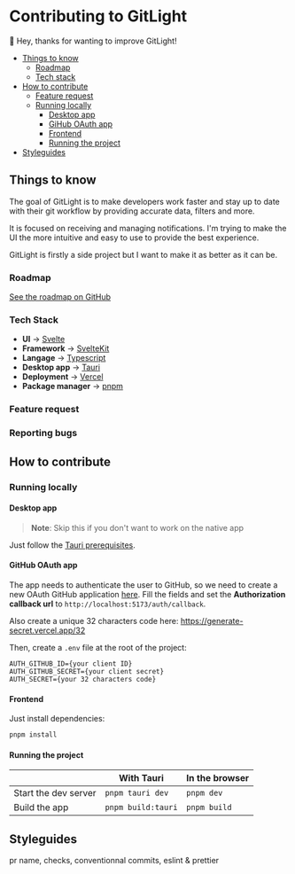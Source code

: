 # Contributing to GitLight

👋 Hey, thanks for wanting to improve GitLight!

- [Things to know](#things-to-know)
  - [Roadmap](#roadmap)
  - [Tech stack](#tech-stack)
- [How to contribute](#how-to-contribute)
  - [Feature request](#feature-request)
  - [Running locally](#running-locally)
    - [Desktop app](#desktop-app)
    - [GiHub OAuth app](#github-oauth-app)
    - [Frontend](#frontend)
    - [Running the project](#running-the-project)
- [Styleguides](#styleguides)

## Things to know

The goal of GitLight is to make developers work faster and stay up to date with their git workflow by providing accurate data, filters and more.

It is focused on receiving and managing notifications. I'm trying to make the UI the more intuitive and easy to use to provide the best experience.

GitLight is firstly a side project but I want to make it as better as it can be.

### Roadmap

[See the roadmap on GitHub](https://github.com/users/colinlienard/projects/1)

### Tech Stack

- **UI** → [Svelte](https://svelte.dev/)
- **Framework** → [SvelteKit](https://kit.svelte.dev/)
- **Langage** → [Typescript](https://www.typescriptlang.org/)
- **Desktop app** → [Tauri](https://tauri.app/)
- **Deployment** → [Vercel](https://vercel.com)
- **Package manager** → [pnpm](https://pnpm.io/)

### Feature request

### Reporting bugs

## How to contribute

### Running locally

#### Desktop app

> **Note**: Skip this if you don't want to work on the native app

Just follow the [Tauri prerequisites](https://tauri.app/v1/guides/getting-started/prerequisites).

#### GitHub OAuth app

The app needs to authenticate the user to GitHub, so we need to create a new OAuth GitHub application [here](https://github.com/settings/applications/new). Fill the fields and set the **Authorization callback url** to `http://localhost:5173/auth/callback`.

Also create a unique 32 characters code here: https://generate-secret.vercel.app/32

Then, create a `.env` file at the root of the project:

```.env
AUTH_GITHUB_ID={your client ID}
AUTH_GITHUB_SECRET={your client secret}
AUTH_SECRET={your 32 characters code}
```

#### Frontend

Just install dependencies:

```bash
pnpm install
```

#### Running the project

|                      | With Tauri         | In the browser |
| -------------------- | ------------------ | -------------- |
| Start the dev server | `pnpm tauri dev`   | `pnpm dev`     |
| Build the app        | `pnpm build:tauri` | `pnpm build`   |

## Styleguides

pr name, checks, conventionnal commits, eslint & prettier
